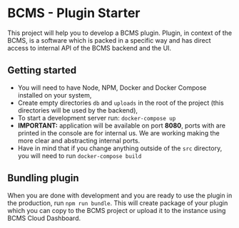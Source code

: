 # BCMS - Plugin Starter

This project will help you to develop a BCMS plugin. Plugin, in context of the BCMS, is a software which is packed in a specific way and has direct access to internal API of the BCMS backend and the UI.

## Getting started

- You will need to have Node, NPM, Docker and Docker Compose installed on your system,
- Create empty directories `db` and `uploads` in the root of the project (this directories will be used by the backend), 
- To start a development server run: `docker-compose up`
- **IMPORTANT:** application will be available on port **8080**, ports with are printed in the console are for internal us. We are working making the more clear and abstracting internal ports. 
- Have in mind that if you change anything outside of the `src` directory, you will need to run `docker-compose build`

## Bundling plugin

When you are done with development and you are ready to use the plugin in the production, run `npm run bundle`. This will create package of your plugin which you can copy to the BCMS project or upload it to the instance using BCMS Cloud Dashboard.
